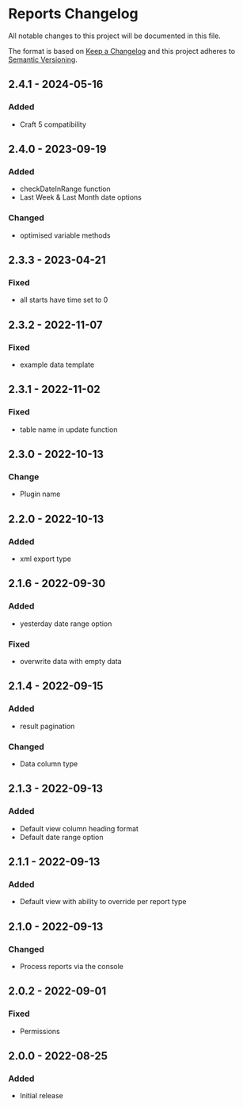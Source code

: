 # Reports Changelog

All notable changes to this project will be documented in this file.

The format is based on [Keep a Changelog](http://keepachangelog.com/) and this project adheres to [Semantic Versioning](http://semver.org/).

## 2.4.1 - 2024-05-16
### Added
- Craft 5 compatibility

## 2.4.0 - 2023-09-19
### Added
- checkDateInRange function
- Last Week & Last Month date options
### Changed
- optimised variable methods

## 2.3.3 - 2023-04-21
### Fixed
- all starts have time set to 0

## 2.3.2 - 2022-11-07
### Fixed
- example data template

## 2.3.1 - 2022-11-02
### Fixed
- table name in update function

## 2.3.0 - 2022-10-13
### Change
- Plugin name

## 2.2.0 - 2022-10-13
### Added
- xml export type

## 2.1.6 - 2022-09-30
### Added
- yesterday date range option
### Fixed
- overwrite data with empty data

## 2.1.4 - 2022-09-15
### Added
- result pagination
### Changed
- Data column type

## 2.1.3 - 2022-09-13
### Added
- Default view column heading format
- Default date range option

## 2.1.1 - 2022-09-13
### Added
- Default view with ability to override per report type

## 2.1.0 - 2022-09-13
### Changed
- Process reports via the console

## 2.0.2 - 2022-09-01
### Fixed
- Permissions

## 2.0.0 - 2022-08-25
### Added
- Initial release
